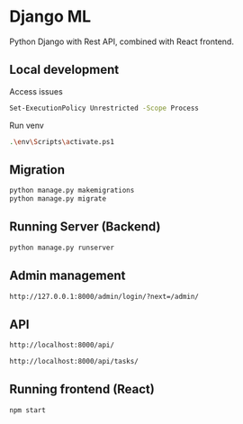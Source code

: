 # Django ML

Python Django with Rest API, combined with React frontend.

## Local development

Access issues

```sh
Set-ExecutionPolicy Unrestricted -Scope Process
```

Run venv

```sh
.\env\Scripts\activate.ps1
```

## Migration

```sh
python manage.py makemigrations
python manage.py migrate
```

## Running Server (Backend)

```sh
python manage.py runserver
```

## Admin management

```sh
http://127.0.0.1:8000/admin/login/?next=/admin/
```

## API

```sh
http://localhost:8000/api/
```

```sh
http://localhost:8000/api/tasks/
```

## Running frontend (React)

```sh
npm start
```
